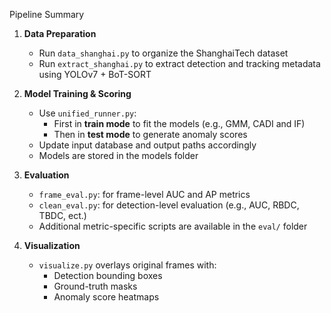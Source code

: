 Pipeline Summary

1. **Data Preparation**
   - Run `data_shanghai.py` to organize the ShanghaiTech dataset
   - Run `extract_shanghai.py` to extract detection and tracking metadata using YOLOv7 + BoT-SORT

2. **Model Training & Scoring**
   - Use `unified_runner.py`:
     - First in **train mode** to fit the models (e.g., GMM, CADI and IF)
     - Then in **test mode** to generate anomaly scores
   - Update input database and output paths accordingly
   - Models are stored in the models folder

3. **Evaluation**
   - `frame_eval.py`: for frame-level AUC and AP metrics
   - `clean_eval.py`: for detection-level evaluation (e.g., AUC, RBDC, TBDC, ect.)
   - Additional metric-specific scripts are available in the `eval/` folder

4. **Visualization**
   - `visualize.py` overlays original frames with:
     - Detection bounding boxes
     - Ground-truth masks
     - Anomaly score heatmaps
